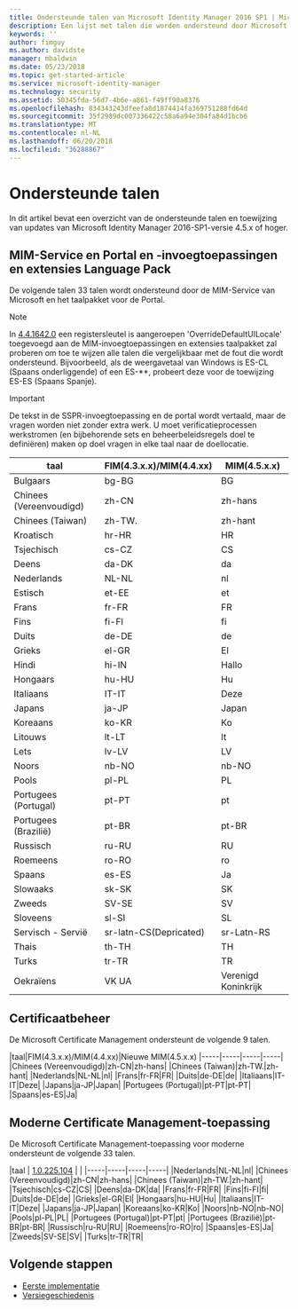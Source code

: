 ```yaml
---
title: Ondersteunde talen van Microsoft Identity Manager 2016 SP1 | Microsoft Docs
description: Een lijst met talen die worden ondersteund door Microsoft Identity Manager 2016 SP1.
keywords: ''
author: fimguy
ms.author: davidste
manager: mbaldwin
ms.date: 05/23/2018
ms.topic: get-started-article
ms.service: microsoft-identity-manager
ms.technology: security
ms.assetid: 50345fda-56d7-4b6e-a861-f49ff90a8376
ms.openlocfilehash: 834343243dfeefa8d1874414fa369751288fd64d
ms.sourcegitcommit: 35f2989dc007336422c58a6a94e304fa84d1bcb6
ms.translationtype: MT
ms.contentlocale: nl-NL
ms.lasthandoff: 06/20/2018
ms.locfileid: "36288867"
---
```

# <a name="supported-languages"></a>Ondersteunde talen

In dit artikel bevat een overzicht van de ondersteunde talen en toewijzing van updates van Microsoft Identity Manager 2016-SP1-versie 4.5.x of hoger.

## <a name="mim-service-and-portal-and-add-ins-and-extensions-language-pack"></a>MIM-Service en Portal en -invoegtoepassingen en extensies Language Pack 

De volgende talen 33 talen wordt ondersteund door de MIM-Service van Microsoft en het taalpakket voor de Portal.  

> [!NOTE]
> In [4.4.1642.0](https://support.microsoft.com/en-us/help/4021562/hotfix-rollup-package-build-4-4-1642-0-is-available-for-microsoft) een registersleutel is aangeroepen 'OverrideDefaultUILocale' toegevoegd aan de MIM-invoegtoepassingen en extensies taalpakket zal proberen om toe te wijzen alle talen die vergelijkbaar met de fout die wordt ondersteund. Bijvoorbeeld, als de weergavetaal van Windows is ES-CL (Spaans onderliggende) of een ES-**, probeert deze voor de toewijzing ES-ES (Spaans Spanje).

> [!IMPORTANT]
> De tekst in de SSPR-invoegtoepassing en de portal wordt vertaald, maar de vragen worden niet zonder extra werk. U moet verificatieprocessen werkstromen (en bijbehorende sets en beheerbeleidsregels doel te definiëren) maken op doel vragen in elke taal naar de doellocatie.

|       taal        | FIM(4.3.x.x)/MIM(4.4.xx) | MIM(4.5.x.x) |
|-----------------------|--------------------------|--------------|
|       Bulgaars       |          bg-BG           |      BG      |
| Chinees (Vereenvoudigd)  |          zh-CN           |   zh-hans    |
|   Chinees (Taiwan)    |          zh-TW.           |   zh-hant    |
|       Kroatisch        |          hr-HR           |      HR      |
|         Tsjechisch         |          cs-CZ           |      CS      |
|        Deens         |          da-DK           |      da      |
|         Nederlands         |          NL-NL           |      nl      |
|       Estisch        |          et-EE           |      et      |
|        Frans         |          fr-FR           |      FR      |
|        Fins        |          fi-FI           |      fi      |
|        Duits         |          de-DE           |      de      |
|         Grieks         |          el-GR           |      El      |
|         Hindi         |          hi-IN           |      Hallo      |
|       Hongaars       |          hu-HU           |      Hu      |
|        Italiaans        |          IT-IT           |      Deze      |
|       Japans        |          ja-JP           |      Japan      |
|        Koreaans         |          ko-KR           |      Ko      |
|      Litouws       |          lt-LT           |      lt      |
|        Lets        |          lv-LV           |      LV      |
|       Noors       |          nb-NO           |    nb-NO     |
|        Pools         |          pl-PL           |      PL      |
| Portugees (Portugal) |          pt-PT           |      pt      |
|  Portugees (Brazilië)  |          pt-BR           |    pt-BR     |
|        Russisch        |          ru-RU           |      RU      |
|       Roemeens        |          ro-RO           |      ro      |
|        Spaans        |          es-ES           |      Ja      |
|        Slowaaks         |          sk-SK           |      SK      |
|        Zweeds        |          SV-SE           |      SV      |
|       Sloveens       |          sl-SI           |      SL      |
|   Servisch - Servië    |  sr-latn-CS(Depricated)  |  sr-Latn-RS  |
|         Thais          |          th-TH           |      TH      |
|        Turks        |          tr-TR           |      TR      |
|       Oekraïens       |          VK UA           |      Verenigd Koninkrijk      |

## <a name="certificate-management"></a>Certificaatbeheer 
De Microsoft Certificate Management ondersteunt de volgende 9 talen. 

|taal|FIM(4.3.x.x)/MIM(4.4.xx)|Nieuwe MIM(4.5.x.x)
|-----|-----|-----|-----|
|Chinees (Vereenvoudigd)|zh-CN|zh-hans|
|Chinees (Taiwan)|zh-TW.|zh-hant|
|Nederlands|NL-NL|nl|
|Frans|fr-FR|FR|
|Duits|de-DE|de|
|Italiaans|IT-IT|Deze|
|Japans|ja-JP|Japan|
|Portugees (Portugal)|pt-PT|pt-PT|
|Spaans|es-ES|Ja|

## <a name="certificate-management-modern-application"></a>Moderne Certificate Management-toepassing  
De Microsoft Certificate Management-toepassing voor moderne ondersteunt de volgende 33 talen. 

|taal | [1.0.225.104](https://www.microsoft.com/en-us/download/details.aspx?id=54954) | |
|-----|-----|-----|-----|
|Nederlands|NL-NL|nl|
|Chinees (Vereenvoudigd)|zh-CN|zh-hans|
|Chinees (Taiwan)|zh-TW.|zh-hant|
|Tsjechisch|cs-CZ|CS|
|Deens|da-DK|da|
|Frans|fr-FR|FR|
|Fins|fi-FI|fi|
|Duits|de-DE|de|
|Grieks|el-GR|El|
|Hongaars|hu-HU|Hu|
|Italiaans|IT-IT|Deze|
|Japans|ja-JP|Japan|
|Koreaans|ko-KR|Ko|
|Noors|nb-NO|nb-NO|
|Pools|pl-PL|PL|
|Portugees (Portugal)|pt-PT|pt|
|Portugees (Brazilië)|pt-BR|pt-BR|
|Russisch|ru-RU|RU|
|Roemeens|ro-RO|ro|
|Spaans|es-ES|Ja|
|Zweeds|SV-SE|SV|
|Turks|tr-TR|TR|

## <a name="next-steps"></a>Volgende stappen

- [Eerste implementatie](microsoft-identity-manager-deploy.md)
- [Versiegeschiedenis](/reference/version-history.md)